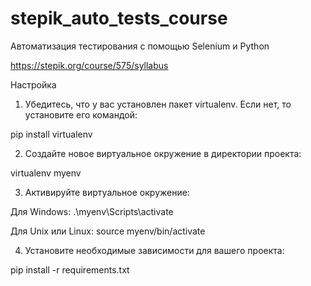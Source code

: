 # stepik_auto_tests_course

Автоматизация тестирования с помощью Selenium и Python

https://stepik.org/course/575/syllabus

Настройка

1.  Убедитесь, что у вас установлен пакет virtualenv. Если нет, то установите его командой:

  pip install virtualenv

2.  Cоздайте новое виртуальное окружение в директории проекта:
  
  virtualenv myenv
  
3.  Активируйте виртуальное окружение:

  Для Windows:
  .\myenv\Scripts\activate
  
  Для Unix или Linux:
  source myenv/bin/activate
  
4.  Установите необходимые зависимости для вашего проекта:
  
  pip install -r requirements.txt
  
